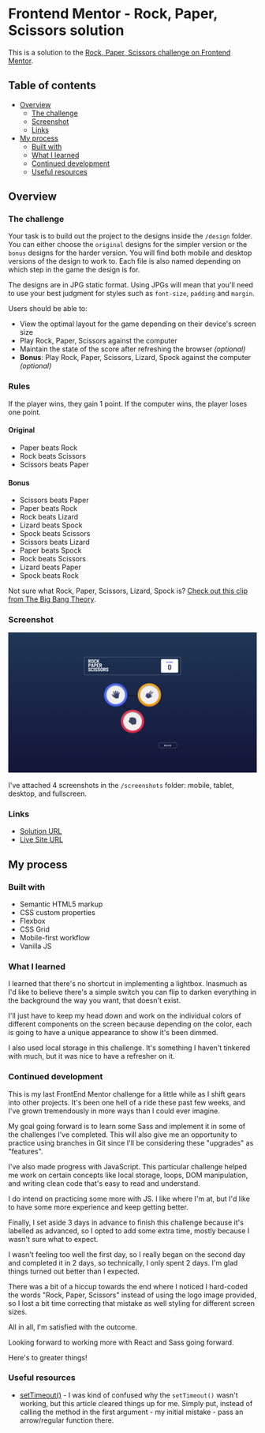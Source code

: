 # Frontend Mentor - Rock, Paper, Scissors solution

This is a solution to the [Rock, Paper, Scissors challenge on Frontend Mentor](https://www.frontendmentor.io/challenges/rock-paper-scissors-game-pTgwgvgH). 
## Table of contents

- [Overview](#overview)
  - [The challenge](#the-challenge)
  - [Screenshot](#screenshot)
  - [Links](#links)
- [My process](#my-process)
  - [Built with](#built-with)
  - [What I learned](#what-i-learned)
  - [Continued development](#continued-development)
  - [Useful resources](#useful-resources)

## Overview

### The challenge

Your task is to build out the project to the designs inside the `/design` folder. You can either choose the `original` designs for the simpler version or the `bonus` designs for the harder version. You will find both mobile and desktop versions of the design to work to. Each file is also named depending on which step in the game the design is for.

The designs are in JPG static format. Using JPGs will mean that you'll need to use your best judgment for styles such as `font-size`, `padding` and `margin`. 

Users should be able to:

- View the optimal layout for the game depending on their device's screen size
- Play Rock, Paper, Scissors against the computer
- Maintain the state of the score after refreshing the browser _(optional)_
- **Bonus**: Play Rock, Paper, Scissors, Lizard, Spock against the computer _(optional)_

### Rules

If the player wins, they gain 1 point. If the computer wins, the player loses one point.

#### Original

- Paper beats Rock
- Rock beats Scissors
- Scissors beats Paper

#### Bonus

- Scissors beats Paper
- Paper beats Rock
- Rock beats Lizard
- Lizard beats Spock
- Spock beats Scissors
- Scissors beats Lizard
- Paper beats Spock
- Rock beats Scissors
- Lizard beats Paper
- Spock beats Rock

Not sure what Rock, Paper, Scissors, Lizard, Spock is? [Check out this clip from The Big Bang Theory](https://www.youtube.com/watch?v=iSHPVCBsnLw).

### Screenshot

![](./screenshots/rock-paper-scissors-fullscreen.png)

I've attached 4 screenshots in the `/screenshots` folder: mobile, tablet, desktop, and fullscreen.

### Links

- [Solution URL](https://www.frontendmentor.io/solutions/mobilefirst-solution-using-flexbox-css-grid-and-vanilla-js-SbacbgA9O)
- [Live Site URL](https://victor-nyagudi.github.io/rock-paper-scissors/)

## My process

### Built with

- Semantic HTML5 markup
- CSS custom properties
- Flexbox
- CSS Grid
- Mobile-first workflow
- Vanilla JS

### What I learned

I learned that there's no shortcut in implementing a lightbox. Inasmuch as I'd like to believe there's a
simple switch you can flip to darken everything in the background the way you want, that doesn't exist.

I'll just have to keep my head down and work on the individual colors of different components on the screen 
because depending on the color, each is going to have a unique appearance to show it's been dimmed. 

I also used local storage in this challenge. It's something I haven't tinkered with much, but it was nice to have a refresher on it. 

### Continued development

This is my last FrontEnd Mentor challenge for a little while as I shift gears into other projects. It's been one hell of a ride these past few weeks, and I've grown tremendously in more ways than I could ever imagine.

My goal going forward is to learn some Sass and implement it in some of the challenges I've completed. This will also give me an opportunity to practice using branches in Git since I'll be considering these "upgrades" as "features".

I've also made progress with JavaScript. This particular challenge helped me work on certain concepts like
local storage, loops, DOM manipulation, and writing clean code that's easy to read and understand. 

I do intend on practicing some more with JS. I like where I'm at, but I'd like to have some more experience and keep getting better. 

Finally, I set aside 3 days in advance to finish this challenge because it's labelled as advanced, so I 
opted to add some extra time, mostly because I wasn't sure what to expect. 

I wasn't feeling too well the first day, so I really began on the second day and completed it in 2 days, so 
technically, I only spent 2 days. I'm glad things turned out better than I expected.

There was a bit of a hiccup towards the end where I noticed I hard-coded the words "Rock, Paper, Scissors"
instead of using the logo image provided, so I lost a bit time correcting that mistake as well styling for
different screen sizes.

All in all, I'm satisfied with the outcome. 

Looking forward to working more with React and Sass going forward. 

Here's to greater things!

### Useful resources

- [setTimeout()](https://developer.mozilla.org/en-US/docs/Web/API/setTimeout) - I was kind of confused why the `setTimeout()` wasn't working, but this article cleared things up for me. Simply put, instead of calling the method in the first argument - my initial mistake - pass an arrow/regular function there.
